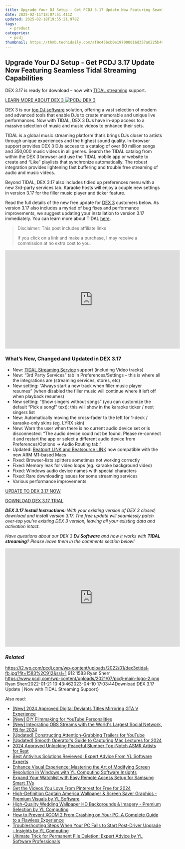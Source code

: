 ```yaml
---
title: Upgrade Your DJ Setup - Get PCDJ 3.17 Update Now Featuring Seamless Tidal Streaming Capabilities
date: 2025-02-11T18:07:51.411Z
updated: 2025-02-18T19:55:21.978Z
tags:
  - product
categories:
  - pcdj
thumbnail: https://thmb.techidaily.com/af9c45bcb0e197000016d357a0225b4459ab82775eecec8c840974260c0eb2b8.jpg
---
```


## Upgrade Your DJ Setup - Get PCDJ 3.17 Update Now Featuring Seamless Tidal Streaming Capabilities

DEX 3.17 is ready for download – now with [TIDAL streaming](https://tools.techidaily.com/pcdj/products/) support.

[LEARN MORE ABOUT DEX 3 ![PCDJ DEX 3](https://i2.wp.com/pcdj.com/wp-content/uploads/2022/01/dex3-macbook-tidal.png?fit=300%2C169&ssl=1 "PCDJ DEX 3")](https://tools.techidaily.com/pcdj/products/)

DEX 3 is our [top DJ software](https://tools.techidaily.com/pcdj/products/) solution, offering a vast selection of modern and advanced tools that enable DJs to create memorable and unique live performances. Now with TIDAL, DEX 3 DJs have in-app access to a massive selection of music and music videos to enhance their sets.

TIDAL is a global music streaming platform that’s brings DJs closer to artists through unique experiences and the highest sound quality. In-browser support provides DEX 3 DJs access to a catalog of over 80 million songs and 350,000 music videos in all genres. Search the TIDAL catalog from within the DEX 3 browser and use the TIDAL mobile app or website to create and “Like” playlists that synchronize automatically. The robust integration provides lightening fast buffering and trouble free streaming of audio and music videos.

Beyond TIDAL, DEX 3.17 also includes tidied up preferences menu with a new 3rd-party services tab. Karaoke hosts will enjoy a couple new settings in version 3.17 for the filler music player and ticker feature.

Read the full details of the new free update for [DEX 3](https://tools.techidaily.com/pcdj/products/) customers below. As version 3.17 also includes a myriad of bug fixes and performance improvements, we suggest updating your installation to version 3.17 immediately. You can learn more about TIDAL [here](https://tools.techidaily.com/pcdj/products/).

>  Disclaimer: This post includes affiliate links
>
>  If you click on a link and make a purchase, I may receive a commission at no extra cost to you.
>

<!-- affiliate ads begin -->
<iframe width="560" height="315" src="https://www.youtube.com/embed/o-sRtqHdEYY?si=NMTMQVxJsUaoguqh" title="YouTube video player" frameborder="0" allow="accelerometer; autoplay; clipboard-write; encrypted-media; gyroscope; picture-in-picture; web-share" referrerpolicy="strict-origin-when-cross-origin" allowfullscreen></iframe>
<!-- affiliate ads end -->

### What’s New, Changed and Updated in DEX 3.17

* New: [TIDAL Streaming Service](https://tools.techidaily.com/pcdj/products/) support (including Video tracks)
* New: “3rd Party Services” tab in Preferences/Settings – this is where all the integrations are (streaming services, stores, etc)
* New setting: “Always start a new track when filler music player resumes” (when disabled the filler music will continue where it left off when playback resumes)
* New setting: “Show singers without songs” (you can customize the default “Pick a song!” text); this will show in the karaoke ticker / next singers list
* New: Automatically moving the cross-fader to the left for 1-deck / karaoke-only skins (eg. LYRX skin)
* New: Warn the user when there is no current audio device set or is disconnected: “The audio device could not be found. Please re-connect it and restart the app or select a different audio device from Preferences/Options -> Audio Routing tab.”
* Updated: [Beatport LINK and Beatsource LINK](https://tools.techidaily.com/pcdj/products/) now compatible with the new ARM M1-based Macs
* Fixed: Browser-lists splitters sometimes not working correctly
* Fixed: Memory leak for video loops (eg. karaoke background video)
* Fixed: Windows audio device names with special characters
* Fixed: Rare downloading issues for some streaming services
* Various performance improvements

[UPDATE TO DEX 3.17 NOW](https://tools.techidaily.com/pcdj/products/)

[DOWNLOAD DEX 3.17 TRIAL](https://tools.techidaily.com/pcdj/products/)

_**DEX 3.17 Install Instructions:** With your existing version of DEX 3 closed, download and install version 3.17\. The free update will seamlessly patch over-top you’re existing DEX 3 version, leaving all your existing data and activation intact._ 

_Have questions about our DEX 3_ _**DJ Software** and how it works with **TIDAL streaming**? Please leave them in the comments section below!_

<!-- affiliate ads begin -->
<iframe width="560" height="315" src="https://www.youtube.com/embed/aqeO4ed766s?si=AWtKHxP4hvQRd_lk" title="YouTube video player" frameborder="0" allow="accelerometer; autoplay; clipboard-write; encrypted-media; gyroscope; picture-in-picture; web-share" referrerpolicy="strict-origin-when-cross-origin" allowfullscreen></iframe>
<!-- affiliate ads end -->

### _Related_

https://i2.wp.com/pcdj.com/wp-content/uploads/2022/01/dex3xtidal-fb.jpg?fit=1583%2C912&ssl=1 912 1583 Ryan Sherr https://www.pcdj.com/wp-content/uploads/2021/07/pcdj-main-logo-2.png Ryan Sherr2022-01-21 10:43:462023-04-10 17:03:44Download DEX 3.17 Update | Now with TIDAL Streaming Support}

<ins class="adsbygoogle"
     style="display:block"
     data-ad-format="autorelaxed"
     data-ad-client="ca-pub-7571918770474297"
     data-ad-slot="1223367746"></ins>

<ins class="adsbygoogle"
     style="display:block"
     data-ad-client="ca-pub-7571918770474297"
     data-ad-slot="8358498916"
     data-ad-format="auto"
     data-full-width-responsive="true"></ins>

<span class="atpl-alsoreadstyle">Also read:</span>
<div><ul>
<li><a href="https://screen-video-capture.techidaily.com/new-2024-approved-digital-deviants-titles-mirroring-gta-v-experience/"><u>[New] 2024 Approved Digital Deviants Titles Mirroring GTA V Experience</u></a></li>
<li><a href="https://youtube-clips.techidaily.com/new-diy-filmmaking-for-youtube-personalities/"><u>[New] DIY Filmmaking for YouTube Personalities</u></a></li>
<li><a href="https://screen-sharing-recording.techidaily.com/new-integrating-obs-streams-with-the-worlds-largest-social-network-fb-for-2024/"><u>[New] Integrating OBS Streams with the World's Largest Social Network, FB for 2024</u></a></li>
<li><a href="https://youtube-docs.techidaily.com/ed-constructing-attention-grabbing-trailers-for-youtube/"><u>[Updated] Constructing Attention-Grabbing Trailers for YouTube</u></a></li>
<li><a href="https://desktop-recording.techidaily.com/updated-smooth-operators-guide-to-capturing-mac-lectures-for-2024/"><u>[Updated] Smooth Operator’s Guide to Capturing Mac Lectures for 2024</u></a></li>
<li><a href="https://some-guidance.techidaily.com/2024-approved-unlocking-peaceful-slumber-top-notch-asmr-artists-for-rest/"><u>2024 Approved Unlocking Peaceful Slumber Top-Notch ASMR Artists for Rest</u></a></li>
<li><a href="https://win-hot.techidaily.com/best-antivirus-solutions-reviewed-expert-advice-from-yl-software-experts/"><u>Best Antivirus Solutions Reviewed: Expert Advice From YL Software Experts</u></a></li>
<li><a href="https://win-hot.techidaily.com/enhance-visual-experience-mastering-the-art-of-modifying-screen-resolution-in-windows-with-yl-computing-software-insights/"><u>Enhance Visual Experience: Mastering the Art of Modifying Screen Resolution in Windows with YL Computing Software Insights</u></a></li>
<li><a href="https://tech-recovery.techidaily.com/expand-your-watchlist-with-easy-remote-access-setup-for-samsung-smart-tvs/"><u>Expand Your Watchlist with Easy Remote Access Setup for Samsung Smart TVs</u></a></li>
<li><a href="https://some-knowledge.techidaily.com/get-the-videos-you-love-from-pinterest-for-free-for-2024/"><u>Get the Videos You Love From Pinterest for Free for 2024</u></a></li>
<li><a href="https://win-hot.techidaily.com/high-definition-captain-america-wallpaper-and-screen-saver-graphics-premium-visuals-by-yl-software/"><u>High-Definition Captain America Wallpaper & Screen Saver Graphics - Premium Visuals by YL Software</u></a></li>
<li><a href="https://win-hot.techidaily.com/high-quality-wedding-wallpaper-hd-backgrounds-and-imagery-premium-selection-by-yl-computing/"><u>High-Quality Wedding Wallpaper HD Backgrounds & Imagery - Premium Selection by YL Computing</u></a></li>
<li><a href="https://win-answers.techidaily.com/how-to-prevent-xcom-2-from-crashing-on-your-pc-a-complete-guide-to-a-flawless-experience/"><u>How to Prevent XCOM 2 From Crashing on Your PC: A Complete Guide to a Flawless Experience</u></a></li>
<li><a href="https://win-hot.techidaily.com/troubleshooting-steps-when-your-pc-fails-to-start-post-driver-upgrade-insights-by-yl-computing/"><u>Troubleshooting Steps When Your PC Fails to Start Post-Driver Upgrade - Insights by YL Computing</u></a></li>
<li><a href="https://win-hot.techidaily.com/ultimate-trick-for-permanent-file-deletion-expert-advice-by-yl-software-professionals/"><u>Ultimate Trick for Permanent File Deletion: Expert Advice by YL Software Professionals</u></a></li>
</ul></div>

